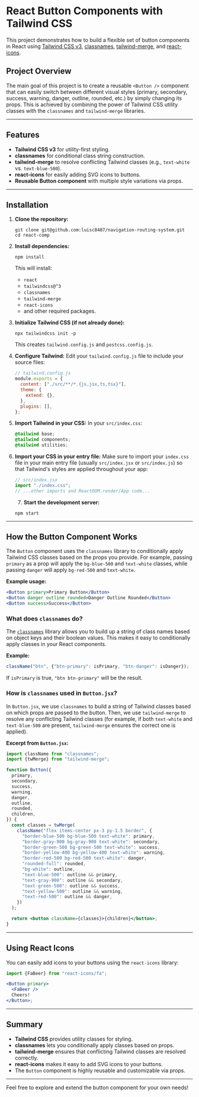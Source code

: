 # React Button Components with Tailwind CSS

This project demonstrates how to build a flexible set of button components in React using [Tailwind CSS v3](https://tailwindcss.com/), [classnames](https://www.npmjs.com/package/classnames), [tailwind-merge](https://www.npmjs.com/package/tailwind-merge), and [react-icons](https://react-icons.github.io/react-icons/).

## Project Overview

The main goal of this project is to create a reusable `<Button />` component that can easily switch between different visual styles (primary, secondary, success, warning, danger, outline, rounded, etc.) by simply changing its props. This is achieved by combining the power of Tailwind CSS utility classes with the `classnames` and `tailwind-merge` libraries.

---

## Features

- **Tailwind CSS v3** for utility-first styling.
- **classnames** for conditional class string construction.
- **tailwind-merge** to resolve conflicting Tailwind classes (e.g., `text-white` vs. `text-blue-500`).
- **react-icons** for easily adding SVG icons to buttons.
- **Reusable Button component** with multiple style variations via props.

---

## Installation

1. **Clone the repository:**

   ```
   git clone git@github.com:luisc8487/navigation-routing-system.git
   cd react-comp
   ```

2. **Install dependencies:**

   ```
   npm install
   ```

   This will install:

   - `react`
   - `tailwindcss@^3`
   - `classnames`
   - `tailwind-merge`
   - `react-icons`
   - and other required packages.

3. **Initialize Tailwind CSS (if not already done):**

   ```
   npx tailwindcss init -p
   ```

   This creates `tailwind.config.js` and `postcss.config.js`.

4. **Configure Tailwind:**
   Edit your `tailwind.config.js` file to include your source files:
   ```js
   // tailwind.config.js
   module.exports = {
     content: ["./src/**/*.{js,jsx,ts,tsx}"],
     theme: {
       extend: {},
     },
     plugins: [],
   };
   ```
5. **Import Tailwind in your CSS:**
   In your `src/index.css`:

   ```css
   @tailwind base;
   @tailwind components;
   @tailwind utilities;
   ```

6. **Import your CSS in your entry file:**
   Make sure to import your `index.css` file in your main entry file (usually `src/index.jsx` or `src/index.js`) so that Tailwind's styles are applied throughout your app:

   ```js
   // src/index.jsx
   import "./index.css";
   // ...other imports and ReactDOM.render/App code...
   ```

   7. **Start the development server:**

   ```
   npm start
   ```

---

## How the Button Component Works

The `Button` component uses the `classnames` library to conditionally apply Tailwind CSS classes based on the props you provide. For example, passing `primary` as a prop will apply the `bg-blue-500` and `text-white` classes, while passing `danger` will apply `bg-red-500` and `text-white`.

**Example usage:**

```jsx
<Button primary>Primary Button</Button>
<Button danger outline rounded>Danger Outline Rounded</Button>
<Button success>Success</Button>
```

### What does `classnames` do?

The [`classnames`](https://www.npmjs.com/package/classnames) library allows you to build up a string of class names based on object keys and their boolean values. This makes it easy to conditionally apply classes in your React components.

**Example:**

```js
className("btn", {"btn-primary": isPrimary, "btn-danger": isDanger});
```

If `isPrimary` is true, `"btn btn-primary"` will be the result.

### How is `classnames` used in `Button.jsx`?

In `Button.jsx`, we use `classnames` to build a string of Tailwind classes based on which props are passed to the button. Then, we use `tailwind-merge` to resolve any conflicting Tailwind classes (for example, if both `text-white` and `text-blue-500` are present, `tailwind-merge` ensures the correct one is applied).

**Excerpt from `Button.jsx`:**

```jsx
import className from "classnames";
import {twMerge} from "tailwind-merge";

function Button({
  primary,
  secondary,
  success,
  warning,
  danger,
  outline,
  rounded,
  children,
}) {
  const classes = twMerge(
    className("flex items-center px-3 py-1.5 border", {
      "border-blue-500 bg-blue-500 text-white": primary,
      "border-gray-900 bg-gray-900 text-white": secondary,
      "border-green-500 bg-green-500 text-white": success,
      "border-yellow-400 bg-yellow-400 text-white": warning,
      "border-red-500 bg-red-500 text-white": danger,
      "rounded-full": rounded,
      "bg-white": outline,
      "text-blue-500": outline && primary,
      "text-gray-900": outline && secondary,
      "text-green-500": outline && success,
      "text-yellow-500": outline && warning,
      "text-red-500": outline && danger,
    })
  );

  return <button className={classes}>{children}</button>;
}
```

---

## Using React Icons

You can easily add icons to your buttons using the `react-icons` library:

```jsx
import {FaBeer} from "react-icons/fa";

<Button primary>
  <FaBeer />
  Cheers!
</Button>;
```

---

## Summary

- **Tailwind CSS** provides utility classes for styling.
- **classnames** lets you conditionally apply classes based on props.
- **tailwind-merge** ensures that conflicting Tailwind classes are resolved correctly.
- **react-icons** makes it easy to add SVG icons to your buttons.
- The `Button` component is highly reusable and customizable via props.

---

Feel free to explore and extend the button component for your own needs!

